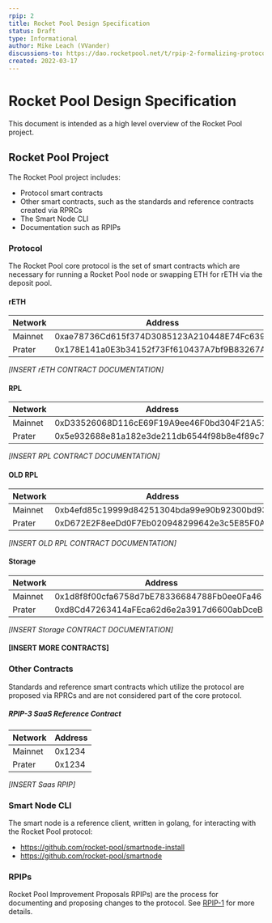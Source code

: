 ```yaml
---
rpip: 2
title: Rocket Pool Design Specification
status: Draft
type: Informational
author: Mike Leach (VVander)
discussions-to: https://dao.rocketpool.net/t/rpip-2-formalizing-protocol-changes/367
created: 2022-03-17
---
```

# Rocket Pool Design Specification

This document is intended as a high level overview of the Rocket Pool project.

## Rocket Pool Project

The Rocket Pool project includes:
- Protocol smart contracts 
- Other smart contracts, such as the standards and reference contracts created via RPRCs
- The Smart Node CLI
- Documentation such as RPIPs

### Protocol

The Rocket Pool core protocol is the set of smart contracts which are necessary for running a Rocket Pool node or swapping ETH for rETH via the deposit pool.

#### rETH
|Network|Address|
|---|---|
| Mainnet | 0xae78736Cd615f374D3085123A210448E74Fc6393 |
| Prater | 0x178E141a0E3b34152f73Ff610437A7bf9B83267A |

_[INSERT rETH CONTRACT DOCUMENTATION]_

#### RPL
|Network|Address|
|---|---|
|Mainnet|0xD33526068D116cE69F19A9ee46F0bd304F21A51f|
|Prater|0x5e932688e81a182e3de211db6544f98b8e4f89c7|

_[INSERT RPL CONTRACT DOCUMENTATION]_

#### OLD RPL
|Network|Address|
|---|---|
|Mainnet|0xb4efd85c19999d84251304bda99e90b92300bd93|
|Prater|0xD672E2F8eeDd0F7Eb020948299642e3c5E85F0A6|

_[INSERT OLD RPL CONTRACT DOCUMENTATION]_

#### Storage
|Network|Address|
|---|---|
|Mainnet|0x1d8f8f00cfa6758d7bE78336684788Fb0ee0Fa46|
|Prater|0xd8Cd47263414aFEca62d6e2a3917d6600abDceB3|

_[INSERT Storage CONTRACT DOCUMENTATION]_

#### [INSERT MORE CONTRACTS]

### Other Contracts

Standards and reference smart contracts which utilize the protocol are proposed via RPRCs and are not considered part of the core protocol.

##### RPIP-3 SaaS Reference Contract
|Network|Address|
|---|---|
|Mainnet|0x1234|
|Prater|0x1234|

_[INSERT Saas RPIP]_

### Smart Node CLI

The smart node is a reference client, written in golang, for interacting with the Rocket Pool protocol: 

- https://github.com/rocket-pool/smartnode-install
- https://github.com/rocket-pool/smartnode

### RPIPs

Rocket Pool Improvement Proposals RPIPs) are the process for documenting and proposing changes to the protocol. See [RPIP-1](./rpip-1.md) for more details.
